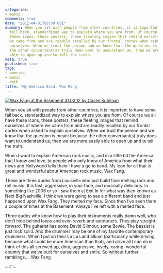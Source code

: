 ```yaml
---
categories:
- music
comments: true
date: "2012-04-01T00:00:00Z"
summary: When you sit with people from other countries, it is important to have some
  fall back, standardized way to explain where you are from. Of course we all have
  these icons, these posters, these fleeting images that remind ourselves of where
  we came from and are readily recalled by our frontal cortex when asked to explain
  ourselves. When we trust the person and we know that the question is meant because
  the other conversant(s) truly does want to understand us, then we are more easily
  able to open up and to tell the truth.
meta: true
published: true
tags:
- america
- music
- rock
title: 'My America Band: Wax Fang'
---
```


<p><a href="http://blog.caseykuhlman.com/wp-content/blogs.dir/4/files/2012/04/IMAG0237.jpg"><img src="http://blog.caseykuhlman.com/assets/images/2012/IMAG0237.jpg" alt="Wax Fang at the Basement 31.03.12 by Casey Kuhlman" tit="Wax Fang at the Basement 31.03.12 by Casey Kuhlman" /></a></p>

When you sit with people from other countries, it is important to have some fall back, standardized way to explain where you are from. Of course we all have these icons, these posters, these fleeting images that remind ourselves of where we came from and are readily recalled by our frontal cortex when asked to explain ourselves. When we trust the person and we know that the question is meant because the other conversant(s) truly does want to understand us, then we are more easily able to open up and to tell the truth.


When I want to explain American rock music, and in a little bit the America that I know and love, to people who only know of America from what their news and Hollywood tells them I have a go to band. My icon for all that is great and wonderful about American rock music. Wax Fang.

These are three dudes from Louisville who just build face melting rock and roll music. It is fast, aggressive, in your face, and musically delicious. In something like 2006 or so I saw them at Exit In for what was then known as Next Big Nashville. I think we were going to see a different band and just happened upon Wax Fang. They melted my face. Since then I’ve seen them a couple of times at the Basement. Always I’ve left with a melted face.

Three dudes who know how to play their instruments really damn well, who don’t hide behind loops and over-reverb and autotuners. They play straight-forward. The guitarist has some David Gilmour, some Bowie. The bassist is just rock solid. And the drummer may be one of my favorite contemporary drummers. When I put on their La La Land album (particularly while driving because what could be more American than that), and drive all I can do is think of this all screwed up, dirty, aggressive, lovely, caring, wonderful country that we’ve built for ourselves and smile. So without further ramblings…. Wax Fang.



~ # ~